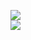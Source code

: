 [![](https://img.shields.io/badge/Made%20With-Github%20Spray-lightgrey.svg?style=for-the-badge&logo=github)](https://github.com/Annihil/github-spray#4566)  
[![](https://i.imgur.com/2DrTn0Z.gif)](https://github.com/Annihil/github-spray)